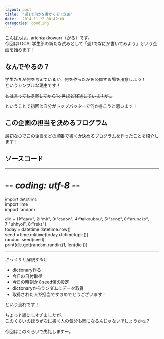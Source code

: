 ```yaml
---
layout: post
title:  "週1で何かを書かくぞ！企画"
date:   2014-11-22 00:42:00
categories: doodling
---
```

  
こんばんは。arienkakkowara（がる）です。  
今回はLOCAL学生部の新たな試みとして「週1でなにか書いてみよう」という企画を始めます！  
  
## なんでやるの？  
  
学生たちが何を考えているか、何を作ったかを公開する場を用意しよう！  
というシンプルな理由です！  
  
~~とは言っても提案してから1ヶ月ほど経過していますが…~~  
  
ということで初回は自分がトップバッターで何か書こうと思います！  
  
## この企画の担当を決めるプログラム  
  
最初なのでこの企画をどの順番で書くか決めるプログラムを作ったことを紹介します！  
  
  
## ソースコード  
  
-------------  
# -*- coding: utf-8 -*-  
  
import datetime  
import time  
import random  
  
dic = {1:"garu", 2:"mk", 3:"canon", 4:"taikoubou", 5:"senz", 6:"aruneko", 7:"uhhyoi", 8:"rekz"}  
today = datetime.datetime.now()  
seed = time.mktime(today.utctimetuple())  
random.seed(seed)  
print(dic.get(random.randint(1, len(dic))))  
  
  
-------------  
  
ざっくりと解説すると  
  
+ dictionary作る  
+ 今日の日付取得  
+ 今日の時刻からseed値の設定  
+ dictionaryからランダムにデータ取得  
+ 取得された人が担当ですおめでとうございます！  
  
という流れです！  
  
  
ちょっと雑にしすぎましたが、  
このくらいのほうが次に書く人の気分も楽になるんじゃないでしょうかね？  
  
  
今回はこのぐらいで失礼しますー。  
  
